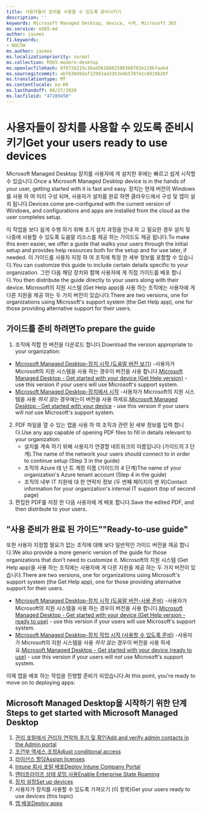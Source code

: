 ```yaml
---
title: 사용자들이 장치를 사용할 수 있도록 준비시키기
description: ''
keywords: Microsoft Managed Desktop, device, 시작, Microsoft 365
ms.service: m365-md
author: jaimeo
f1.keywords:
- NOCSH
ms.author: jaimeo
ms.localizationpriority: normal
ms.collection: M365-modern-desktop
ms.openlocfilehash: 8f0726215c3bad5616882588360703e218bfaab4
ms.sourcegitcommit: abf63669daf12993ad3353e4b578f41c8910b20f
ms.translationtype: MT
ms.contentlocale: ko-KR
ms.lasthandoff: 08/27/2020
ms.locfileid: "47289450"
---
```

# <a name="get-your-users-ready-to-use-devices"></a><span data-ttu-id="ac1b3-103">사용자들이 장치를 사용할 수 있도록 준비시키기</span><span class="sxs-lookup"><span data-stu-id="ac1b3-103">Get your users ready to use devices</span></span>

<span data-ttu-id="ac1b3-104">Microsoft Managed Desktop 장치를 사용자에 게 설치한 후에는 빠르고 쉽게 시작할 수 있습니다.</span><span class="sxs-lookup"><span data-stu-id="ac1b3-104">Once a Microsoft Managed Desktop device is in the hands of your user, getting started with it is fast and easy.</span></span> <span data-ttu-id="ac1b3-105">장치는 현재 버전의 Windows를 사용 하 여 미리 구성 되며, 사용자가 설치를 완료 하면 클라우드에서 구성 및 앱이 설치 됩니다.</span><span class="sxs-lookup"><span data-stu-id="ac1b3-105">Devices come pre-configured with the current version of Windows, and configurations and apps are installed from the cloud as the user completes setup.</span></span> 
 
<span data-ttu-id="ac1b3-106">이 작업을 보다 쉽게 수행 하기 위해 초기 설치 과정을 안내 하 고 필요한 경우 설치 및 나중에 사용할 수 있도록 도움말 리소스를 제공 하는 가이드도 제공 됩니다.</span><span class="sxs-lookup"><span data-stu-id="ac1b3-106">To make this even easier, we offer a guide that walks your users through the initial setup and provides help resources both for the setup and for use later, if needed.</span></span> <span data-ttu-id="ac1b3-107">이 가이드를 사용자 지정 하 여 조직에 특정 한 세부 정보를 포함할 수 있습니다.</span><span class="sxs-lookup"><span data-stu-id="ac1b3-107">You can customize this guide to include certain details specific to your organization.</span></span> <span data-ttu-id="ac1b3-108">그런 다음 해당 장치와 함께 사용자에 게 직접 가이드를 배포 합니다.</span><span class="sxs-lookup"><span data-stu-id="ac1b3-108">You then distribute the guide directly to your users along with their device.</span></span> <span data-ttu-id="ac1b3-109">Microsoft의 지원 시스템 (Get Help app)을 사용 하는 조직에는 사용자에 게 다른 지원을 제공 하는 두 가지 버전이 있습니다.</span><span class="sxs-lookup"><span data-stu-id="ac1b3-109">There are two versions, one for organizations using Microsoft's support system (the Get Help app), one for those providing alternative support for their users.</span></span>

## <a name="to-prepare-the-guide"></a><span data-ttu-id="ac1b3-110">가이드를 준비 하려면</span><span class="sxs-lookup"><span data-stu-id="ac1b3-110">To prepare the guide</span></span>

1. <span data-ttu-id="ac1b3-111">조직에 적합 한 버전을 다운로드 합니다.</span><span class="sxs-lookup"><span data-stu-id="ac1b3-111">Download the version appropriate to your organization:</span></span>
- <span data-ttu-id="ac1b3-112">[Microsoft Managed Desktop-장치 시작 (도움말 버전 보기)](https://github.com/MicrosoftDocs/microsoft-365-docs/raw/public/microsoft-365/managed-desktop/get-started/downloads/microsoft-managed-desktop-user-guide-help-custom-v3.pdf) -사용자가 Microsoft의 지원 시스템을 사용 하는 경우이 버전을 사용 합니다.</span><span class="sxs-lookup"><span data-stu-id="ac1b3-112">[Microsoft Managed Desktop - Get started with your device (Get Help version)](https://github.com/MicrosoftDocs/microsoft-365-docs/raw/public/microsoft-365/managed-desktop/get-started/downloads/microsoft-managed-desktop-user-guide-help-custom-v3.pdf) - use this version if your users will use Microsoft's support system.</span></span>
- <span data-ttu-id="ac1b3-113">[Microsoft Managed Desktop-장치에서 시작](https://github.com/MicrosoftDocs/microsoft-365-docs/raw/public/microsoft-365/managed-desktop/get-started/downloads/microsoft-managed-desktop-user-guide-no-help-custom-v2.pdf) -사용자가 Microsoft의 지원 시스템을 사용 *하지 않는* 경우에는이 버전을 사용 하세요.</span><span class="sxs-lookup"><span data-stu-id="ac1b3-113">[Microsoft Managed Desktop - Get started with your device](https://github.com/MicrosoftDocs/microsoft-365-docs/raw/public/microsoft-365/managed-desktop/get-started/downloads/microsoft-managed-desktop-user-guide-no-help-custom-v2.pdf) - use this version if your users will *not* use Microsoft's support system.</span></span>
2. <span data-ttu-id="ac1b3-114">PDF 파일을 열 수 있는 앱을 사용 하 여 조직과 관련 된 세부 정보를 입력 합니다.</span><span class="sxs-lookup"><span data-stu-id="ac1b3-114">Use any app capable of opening PDF files to fill in details relevant to your organization:</span></span>
    - <span data-ttu-id="ac1b3-115">설치를 계속 하기 위해 사용자가 연결할 네트워크의 이름입니다 (가이드의 3 단계).</span><span class="sxs-lookup"><span data-stu-id="ac1b3-115">The name of the network your users should connect to in order to continue setup (Step 3 in the guide)</span></span>
    - <span data-ttu-id="ac1b3-116">조직의 Azure 테 넌 트 계정 이름 (가이드의 4 단계)</span><span class="sxs-lookup"><span data-stu-id="ac1b3-116">The name of your organization's Azure tenant account (Step 4 in the guide)</span></span>
    - <span data-ttu-id="ac1b3-117">조직의 내부 IT 지원에 대 한 연락처 정보 (두 번째 페이지의 맨 위)</span><span class="sxs-lookup"><span data-stu-id="ac1b3-117">Contact information for your organization's internal IT support (top of second page)</span></span>
3. <span data-ttu-id="ac1b3-118">편집한 PDF를 저장 한 다음 사용자에 게 배포 합니다.</span><span class="sxs-lookup"><span data-stu-id="ac1b3-118">Save the edited PDF, and then distribute to your users.</span></span> 

## <a name="ready-to-use-guide"></a><span data-ttu-id="ac1b3-119">"사용 준비가 완료 된 가이드"</span><span class="sxs-lookup"><span data-stu-id="ac1b3-119">"Ready-to-use guide"</span></span>

<span data-ttu-id="ac1b3-120">또한 사용자 지정할 필요가 없는 조직에 대해 보다 일반적인 가이드 버전을 제공 합니다.</span><span class="sxs-lookup"><span data-stu-id="ac1b3-120">We also provide a more generic version of the guide for those organizations that don't need to customize it.</span></span> <span data-ttu-id="ac1b3-121">Microsoft의 지원 시스템 (Get Help app)을 사용 하는 조직에는 사용자에 게 다른 지원을 제공 하는 두 가지 버전이 있습니다.</span><span class="sxs-lookup"><span data-stu-id="ac1b3-121">There are two versions, one for organizations using Microsoft's support system (the Get Help app), one for those providing alternative support for their users.</span></span> 

- <span data-ttu-id="ac1b3-122">[Microsoft Managed Desktop-장치 시작 (도움말 버전-사용 준비)](https://github.com/MicrosoftDocs/microsoft-365-docs/raw/public/microsoft-365/managed-desktop/get-started/downloads/microsoft-managed-desktop-user-guide-help-v3.pdf) -사용자가 Microsoft의 지원 시스템을 사용 하는 경우이 버전을 사용 합니다.</span><span class="sxs-lookup"><span data-stu-id="ac1b3-122">[Microsoft Managed Desktop - Get started with your device (Get Help version - ready to use)](https://github.com/MicrosoftDocs/microsoft-365-docs/raw/public/microsoft-365/managed-desktop/get-started/downloads/microsoft-managed-desktop-user-guide-help-v3.pdf) - use this version if your users will use Microsoft's support system.</span></span>
- <span data-ttu-id="ac1b3-123">[Microsoft Managed Desktop-장치 작업 시작 (사용할 수 있도록 준비)](https://github.com/MicrosoftDocs/microsoft-365-docs/raw/public/microsoft-365/managed-desktop/get-started/downloads/microsoft-managed-desktop-user-guide-no-help-v2.pdf) -사용자가 Microsoft의 지원 시스템을 사용 *하지 않는* 경우이 버전을 사용 하세요.</span><span class="sxs-lookup"><span data-stu-id="ac1b3-123">[Microsoft Managed Desktop - Get started with your device (ready to use)](https://github.com/MicrosoftDocs/microsoft-365-docs/raw/public/microsoft-365/managed-desktop/get-started/downloads/microsoft-managed-desktop-user-guide-no-help-v2.pdf) - use this version if your users will *not* use Microsoft's support system.</span></span>

<span data-ttu-id="ac1b3-124">이제 앱을 배포 하는 작업을 진행할 준비가 되었습니다.</span><span class="sxs-lookup"><span data-stu-id="ac1b3-124">At this point, you're ready to move on to deploying apps:</span></span>


## <a name="steps-to-get-started-with-microsoft-managed-desktop"></a><span data-ttu-id="ac1b3-125">Microsoft Managed Desktop을 시작하기 위한 단계</span><span class="sxs-lookup"><span data-stu-id="ac1b3-125">Steps to get started with Microsoft Managed Desktop</span></span>

1. [<span data-ttu-id="ac1b3-126">관리 포털에서 관리자 연락처 추가 및 확인</span><span class="sxs-lookup"><span data-stu-id="ac1b3-126">Add and verify admin contacts in the Admin portal</span></span>](add-admin-contacts.md)
2. [<span data-ttu-id="ac1b3-127">조건부 액세스 조정</span><span class="sxs-lookup"><span data-stu-id="ac1b3-127">Adjust conditional access</span></span>](conditional-access.md)
3. [<span data-ttu-id="ac1b3-128">라이선스 할당</span><span class="sxs-lookup"><span data-stu-id="ac1b3-128">Assign licenses</span></span>](assign-licenses.md)
4. [<span data-ttu-id="ac1b3-129">Intune 회사 포털 배포</span><span class="sxs-lookup"><span data-stu-id="ac1b3-129">Deploy Intune Company Portal</span></span>](company-portal.md)
5. [<span data-ttu-id="ac1b3-130">엔터프라이즈 상태 로밍 사용</span><span class="sxs-lookup"><span data-stu-id="ac1b3-130">Enable Enterprise State Roaming</span></span>](enterprise-state-roaming.md)
6. [<span data-ttu-id="ac1b3-131">장치 설정</span><span class="sxs-lookup"><span data-stu-id="ac1b3-131">Set up devices</span></span>](set-up-devices.md)
7. <span data-ttu-id="ac1b3-132">사용자가 장치를 사용할 수 있도록 가져오기 (이 항목)</span><span class="sxs-lookup"><span data-stu-id="ac1b3-132">Get your users ready to use devices (this topic)</span></span>
8. [<span data-ttu-id="ac1b3-133">앱 배포</span><span class="sxs-lookup"><span data-stu-id="ac1b3-133">Deploy apps</span></span>](deploy-apps.md)
